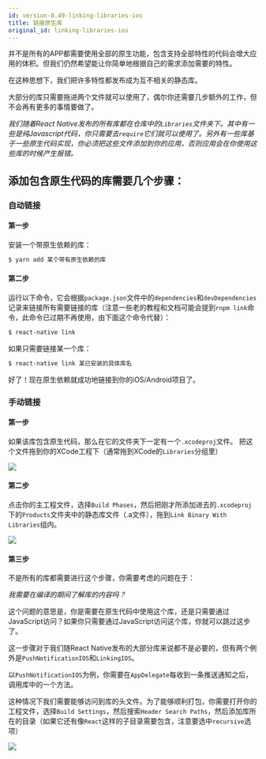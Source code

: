 ```yaml
---
id: version-0.49-linking-libraries-ios
title: 链接原生库
original_id: linking-libraries-ios
---
```


并不是所有的APP都需要使用全部的原生功能，包含支持全部特性的代码会增大应用的体积。但我们仍然希望能让你简单地根据自己的需求添加需要的特性。

在这种思想下，我们把许多特性都发布成为互不相关的静态库。

大部分的库只需要拖进两个文件就可以使用了，偶尔你还需要几步额外的工作，但不会再有更多的事情要做了。

_我们随着React Native发布的所有库都在仓库中的`Libraries`文件夹下。其中有一些是纯Javascript代码，你只需要去`require`它们就可以使用了。另外有一些库基于一些原生代码实现，你必须把这些文件添加到你的应用，否则应用会在你使用这些库的时候产生报错。_

## 添加包含原生代码的库需要几个步骤：

### 自动链接

#### 第一步
安装一个带原生依赖的库：  

```bash
$ yarn add 某个带有原生依赖的库
```

#### 第二步

运行以下命令，它会根据`package.json`文件中的`dependencies`和`devDependencies`记录来链接所有需要链接的库（注意一些老的教程和文档可能会提到`rnpm link`命令，此命令已过期不再使用，由下面这个命令代替）：

```bash
$ react-native link
```

如果只需要链接某一个库：

```bash
$ react-native link 某已安装的具体库名
```

好了！现在原生依赖就成功地链接到你的iOS/Android项目了。

### 手动链接

#### 第一步

如果该库包含原生代码，那么在它的文件夹下一定有一个`.xcodeproj`文件。
把这个文件拖到你的XCode工程下（通常拖到XCode的`Libraries`分组里）

![](img/AddToLibraries.png)

#### 第二步

点击你的主工程文件，选择`Build Phases`，然后把刚才所添加进去的`.xcodeproj`下的`Products`文件夹中的静态库文件（.a文件），拖到`Link Binary With Libraries`组内。

![](img/AddToBuildPhases.png)

#### 第三步

不是所有的库都需要进行这个步骤，你需要考虑的问题在于：

_我需要在编译的期间了解库的内容吗？_

这个问题的意思是，你是需要在原生代码中使用这个库，还是只需要通过JavaScript访问？如果你只需要通过JavaScript访问这个库，你就可以跳过这步了。

这一步骤对于我们随React Native发布的大部分库来说都不是必要的，但有两个例外是`PushNotificationIOS`和`LinkingIOS`。

以`PushNotificationIOS`为例，你需要在`AppDelegate`每收到一条推送通知之后，调用库中的一个方法。

这种情况下我们需要能够访问到库的头文件。为了能够顺利打包，你需要打开你的工程文件，选择`Build Settings`，然后搜索`Header Search Paths`，然后添加库所在的目录（如果它还有像`React`这样的子目录需要包含，注意要选中`recursive`选项）

![](img/AddToSearchPaths.png)

